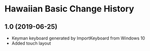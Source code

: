 Hawaiian Basic Change History
====================

1.0 (2019-06-25)
----------------
* Keyman keyboard generated by ImportKeyboard from Windows 10 
* Added touch layout
